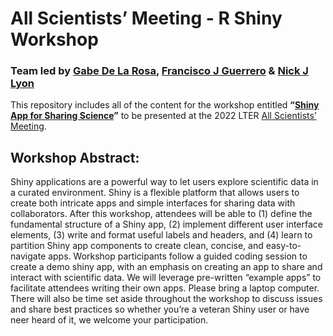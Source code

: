 
<!-- README.md is generated from README.Rmd. Please edit that file -->

# All Scientists’ Meeting - R Shiny Workshop

### Team led by [Gabe De La Rosa](https://www.gabrieldelarosa.com/), [Francisco J Guerrero](https://github.com/guerrero-fj) & [Nick J Lyon](https://njlyon0.github.io/)

<!-- badges: start -->
<!-- badges: end -->

This repository includes all of the content for the workshop entitled
**“[Shiny App for Sharing
Science](https://2022lterasm.sched.com/event/13kyO/22x053-shiny-app-for-sharing-science)”**
to be presented at the 2022 LTER [All Scientists’
Meeting](https://lternet.edu/2022-all-scientists-meeting/).

## Workshop Abstract:

Shiny applications are a powerful way to let users explore scientific
data in a curated environment. Shiny is a flexible platform that allows
users to create both intricate apps and simple interfaces for sharing
data with collaborators. After this workshop, attendees will be able to
(1) define the fundamental structure of a Shiny app, (2) implement
different user interface elements, (3) write and format useful labels
and headers, and (4) learn to partition Shiny app components to create
clean, concise, and easy-to-navigate apps. Workshop participants follow
a guided coding session to create a demo shiny app, with an emphasis on
creating an app to share and interact with scientific data. We will
leverage pre-written “example apps” to facilitate attendees writing
their own apps. Please bring a laptop computer. There will also be time
set aside throughout the workshop to discuss issues and share best
practices so whether you’re a veteran Shiny user or have neer heard of
it, we welcome your participation.
